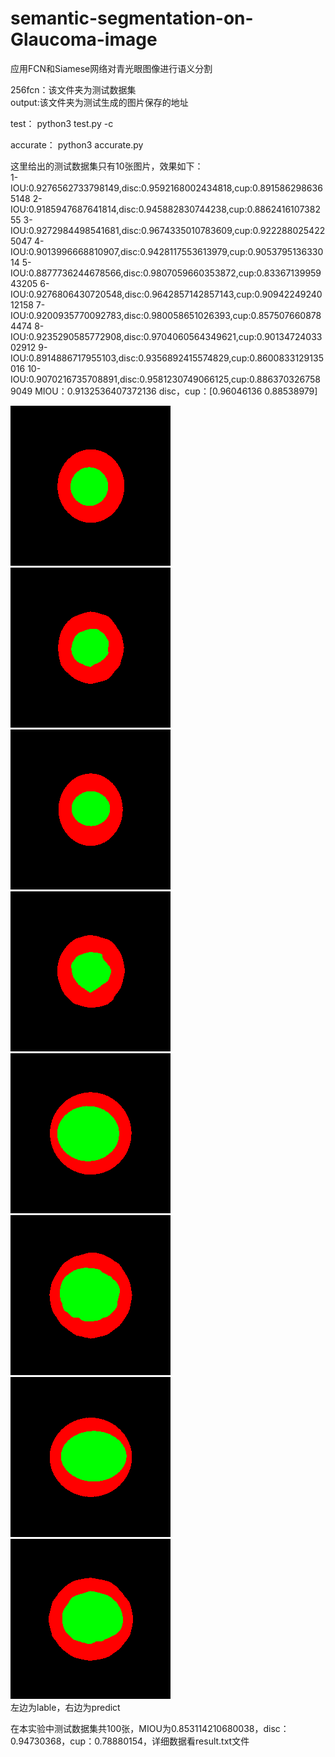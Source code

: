 # semantic-segmentation-on-Glaucoma-image
应用FCN和Siamese网络对青光眼图像进行语义分割

256fcn：该文件夹为测试数据集  
output:该文件夹为测试生成的图片保存的地址


test：
python3 test.py -c

accurate：
python3 accurate.py

这里给出的测试数据集只有10张图片，效果如下：  
1-IOU:0.9276562733798149,disc:0.9592168002434818,cup:0.8915862986365148
2-IOU:0.9185947687641814,disc:0.945882830744238,cup:0.886241610738255
3-IOU:0.9272984498541681,disc:0.9674335010783609,cup:0.9222880254225047
4-IOU:0.9013996668810907,disc:0.9428117553613979,cup:0.905379513633014
5-IOU:0.8877736244678566,disc:0.9807059660353872,cup:0.8336713995943205
6-IOU:0.9276806430720548,disc:0.9642857142857143,cup:0.9094224924012158
7-IOU:0.9200935770092783,disc:0.980058651026393,cup:0.8575076608784474
8-IOU:0.9235290585772908,disc:0.9704060564349621,cup:0.9013472403302912
9-IOU:0.8914886717955103,disc:0.9356892415574829,cup:0.8600833129135016
10-IOU:0.9070216735708891,disc:0.9581230749066125,cup:0.8863703267589049
MIOU：0.9132536407372136
disc，cup：[0.96046136 0.88538979]


![lable](256fcn/testB/1.png) ![predict](output/1.png)  
![lable](256fcn/testB/2.png) ![predict](output/2.png)  
![lable](256fcn/testB/3.png) ![predict](output/3.png)  
![lable](256fcn/testB/4.png) ![predict](output/4.png)  
左边为lable，右边为predict

在本实验中测试数据集共100张，MIOU为0.853114210680038，disc：0.94730368，cup：0.78880154，详细数据看result.txt文件
